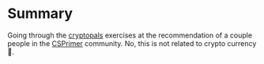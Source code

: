 # Summary

Going through the [cryptopals](https://cryptopals.com/) exercises at the recommendation of a couple people in the [CSPrimer](https://csprimer.com/courses/) community. No, this is not related to crypto currency 🙂.

